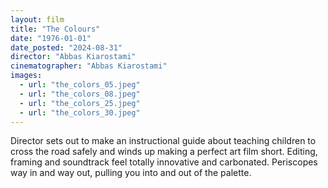 ```yaml
---
layout: film
title: "The Colours"
date: "1976-01-01"
date_posted: "2024-08-31"
director: "Abbas Kiarostami"
cinematographer: "Abbas Kiarostami"
images:
  - url: "the_colors_05.jpeg"
  - url: "the_colors_08.jpeg"
  - url: "the_colors_25.jpeg"
  - url: "the_colors_30.jpeg"
---
```


Director sets out to make an instructional guide about teaching children to cross the road safely and winds up making a perfect art film short. Editing, framing and soundtrack feel totally innovative and carbonated. Periscopes way in and way out, pulling you into and out of the palette.